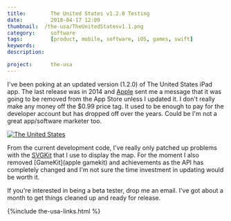```yaml
---
title: 		  The United States v1.2.0 Testing
date: 		  2018-04-17 12:09
thumbnail: 	/the-usa/TheUnitedStatesv1.1.png
category:	  software
tags: 		  [product, mobile, software, iOS, games, swift]
keywords:
description:

project: 	  the-usa
---
```

I've been poking at an updated version (1.2.0) of The United States iPad app. The last release was in 2014 and [Apple](http://apple.com) sent me a message that it was going to be removed from the App Store unless I updated it. I don't really make any money off the $0.99 price tag. It used to be enough to pay for the developer account but has dropped off over the years. Could be I'm not a great app/software marketer too.


[![The United States][screenshot]][appstore]

From the current development code, I've really only patched up problems with the [SVGKit](https://github.com/stephenhouser/SVGKit) that I use to display the map. For the moment I also removed [GameKit](apple gamekit) and achievements as the API has completely changed and I'm not sure the time investment in updating would be worth it.

If you're interested in being a beta tester, drop me an email. I've got about a month to get things cleaned up and ready for release.

{%include the-usa-links.html %}


  [appicon]: http://a3.mzstatic.com/us/r30/Purple3/v4/02/93/2b/02932b52-b671-9400-177c-4c2ede537434/icon175x175.png
  [appstore]: http://itunes.apple.com/us/app/the-united-states/id503146680?ls=1&amp;mt=8
  [screenshot]: {{site.baseurl}}/assets/the-usa/the-united-states.png